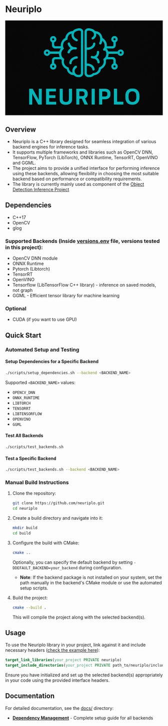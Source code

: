 
# Neuriplo

![Alt text](data/neuriplo.png)

## Overview

* Neuriplo is a C++ library designed for seamless integration of various backend engines for inference tasks. 
* It supports multiple frameworks and libraries such as OpenCV DNN, TensorFlow, PyTorch (LibTorch), ONNX Runtime, TensorRT, OpenVINO and GGML.
* The project aims to provide a unified interface for performing inference using these backends, allowing flexibility in choosing the most suitable backend based on performance or compatibility requirements.
* The library is currently mainly used as component of the [Object Detection Inference Project](https://github.com/olibartfast/object-detection-inference)

## Dependencies 
- C++17
- OpenCV
- glog

### Supported Backends (Inside [versions.env](versions.env) file, versions tested in this project):
* OpenCV DNN module
* ONNX Runtime 
* Pytorch (Libtorch) 
* TensorRT 
* OpenVINO 
* Tensorflow (LibTensorFlow C++ library) - inference on saved models, not graph
* GGML - Efficient tensor library for machine learning

### Optional
* CUDA (if you want to use GPU)

## Quick Start
### Automated Setup and Testing

#### Setup Dependencies for a Specific Backend

```bash
./scripts/setup_dependencies.sh --backend <BACKEND_NAME>
```

Supported `<BACKEND_NAME>` values:

* `OPENCV_DNN`
* `ONNX_RUNTIME`
* `LIBTORCH`
* `TENSORRT`
* `LIBTENSORFLOW`
* `OPENVINO`
* `GGML`

#### Test All Backends
```bash
./scripts/test_backends.sh
````

#### Test a Specific Backend

```bash
./scripts/test_backends.sh --backend <BACKEND_NAME>
```


### Manual Build Instructions

1. Clone the repository:

   ```bash
   git clone https://github.com/neuriplo.git
   cd neuriplo
   ```

2. Create a build directory and navigate into it:

   ```bash
   mkdir build
   cd build
   ```

3. Configure the build with CMake:

   ```bash
   cmake ..
   ```

   Optionally, you can specify the default backend by setting `-DDEFAULT_BACKEND=your_backend` during configuration.
   - **Note**: If the backend package is not installed on your system, set the path manually in the backend's CMake module or use the automated setup scripts.

4. Build the project:

   ```bash
   cmake --build .
   ```

   This will compile the project along with the selected backend(s).

## Usage

To use the Neuriplo library in your project, link against it and include necessary headers ([check the example here](https://github.com/olibartfast/object-detection-inference/blob/master/app/CMakeLists.txt)):

```cmake
target_link_libraries(your_project PRIVATE neuriplo)
target_include_directories(your_project PRIVATE path_to/neuriplo/include)
```

Ensure you have initialized and set up the selected backend(s) appropriately in your code using the provided interface headers.

## Documentation

For detailed documentation, see the [docs/](docs/) directory:

- **[Dependency Management](docs/DEPENDENCY_MANAGEMENT.md)** - Complete setup guide for all backends
